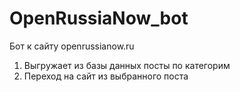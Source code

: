 # OpenRussiaNow_bot

Бот к сайту openrussianow.ru

1) Выгружает из базы данных посты по категорим
2) Переход на сайт из выбранного поста
